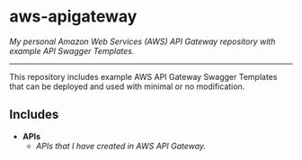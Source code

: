 # aws-apigateway

*My personal Amazon Web Services (AWS) API Gateway repository with example API Swagger Templates.*

----

This repository includes example AWS API Gateway Swagger Templates that can be deployed and used with minimal or no modification.

## Includes

* **APIs**
  * *APIs that I have created in AWS API Gateway.*
